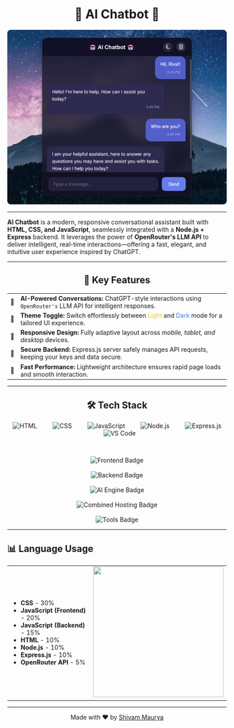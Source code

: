 <h1 align="center"> 🤖 AI Chatbot 🤖 </h1>

<p align="center">
  <img src="https://raw.githubusercontent.com/ShivamMaurya2002/AI-Chatbot/main/assets/Chatbot1.png" width="400" alt="Chatbot Screenshot"  
    style="width: 100%; height: 400px; object-fit: cover; border-radius: 8px;" />
</p>

---

<b>AI Chatbot</b> is a modern, responsive conversational assistant built with <strong>HTML, CSS, and JavaScript</strong>, seamlessly integrated with a <strong>Node.js + Express</strong> backend. It leverages the power of <strong>OpenRouter's LLM API</strong> to deliver intelligent, real-time interactions—offering a fast, elegant, and intuitive user experience inspired by ChatGPT.

---

<h2 align="center">🌟 Key Features</h2>

<table align="center">
  <tr>
    <td>🧠</td>
    <td><strong>AI-Powered Conversations:</strong> ChatGPT-style interactions using <code>OpenRouter's</code> LLM API for intelligent responses.</td>
  </tr>
  <tr>
    <td>🌙</td>
    <td><strong>Theme Toggle:</strong> Switch effortlessly between <span style="color:#FBBF24;">Light</span> and <span style="color:#3B82F6;">Dark</span> mode for a tailored UI experience.</td>
  </tr>
  <tr>
    <td>📱</td>
    <td><strong>Responsive Design:</strong> Fully adaptive layout across <em>mobile, tablet, and desktop</em> devices.</td>
  </tr>
  <tr>
    <td>🔐</td>
    <td><strong>Secure Backend:</strong> Express.js server safely manages API requests, keeping your keys and data secure.</td>
  </tr>
  <tr>
    <td>🚀</td>
    <td><strong>Fast Performance:</strong> Lightweight architecture ensures rapid page loads and smooth interaction.</td>
  </tr>
</table>

---

<h2 align="center">🛠️ Tech Stack</h2>

<p align="center">
  <span style="margin: 0 10px;">
    <img src="https://skillicons.dev/icons?i=html&theme=light" alt="HTML" />
  </span>
  &nbsp;&nbsp;<span style="margin: 0 10px;">
    <img src="https://skillicons.dev/icons?i=css&theme=light" alt="CSS" />
  </span>
  &nbsp;&nbsp;<span style="margin: 0 10px;">
    <img src="https://skillicons.dev/icons?i=js&theme=light" alt="JavaScript" />
  </span>
  &nbsp;&nbsp;<span style="margin: 0 10px;">
    <img src="https://skillicons.dev/icons?i=nodejs&theme=light" alt="Node.js" />
  </span>
  &nbsp;&nbsp;<span style="margin: 0 10px;">
    <img src="https://skillicons.dev/icons?i=express&theme=light" alt="Express.js" />
  </span>
  &nbsp;&nbsp;<span style="margin: 0 10px;">
    <img src="https://skillicons.dev/icons?i=vscode&theme=light" alt="VS Code" />
  </span>
</p></br>

<p align="center">
  <!-- Frontend Badge -->
  <img src="https://img.shields.io/badge/Frontend-HTML%20%7C%20CSS%20%7C%20JavaScript-007ACC?style=for-the-badge&logo=javascript&logoColor=white" alt="Frontend Badge" />
  </br></br>
  <!-- Backend Badge -->
  <img src="https://img.shields.io/badge/Backend-Node.js%20%7C%20Express-339933?style=for-the-badge&logo=node.js&logoColor=white" alt="Backend Badge" />
  </br></br>
  <!-- AI Engine Badge -->
  <img src="https://img.shields.io/badge/AI%20Engine-OpenRouter.ai-5e2ca5?style=for-the-badge&logo=openai&logoColor=white" alt="AI Engine Badge" />
  </br></br>
  <!-- Hosting Platforms -->
  <img src="https://img.shields.io/badge/Hosting-Render%20%7C%20Netlify%20%7C%20GitHub%20Pages-6e5494?style=for-the-badge&logo=cloudflare&logoColor=white" alt="Combined Hosting Badge" /></br></br>
  <!-- Tools Badge -->
  <img src="https://img.shields.io/badge/Tools-dotenv%20%7C%20Fetch%20API%20%7C%20VS%20Code-0078D7?style=for-the-badge&logo=visualstudiocode&logoColor=white" alt="Tools Badge" />
</p>

---

## 📊 Language Usage

<table align="center">
  <tr>
    <td align="left" valign="middle">
      <ul>
        <li><strong>CSS</strong> - 30%</li>
        <li><strong>JavaScript (Frontend)</strong> - 20%</li>
        <li><strong>JavaScript (Backend)</strong> - 15%</li>
        <li><strong>HTML</strong> - 10%</li>
        <li><strong>Node.js</strong> - 10%</li>
        <li><strong>Express.js</strong> - 10%</li>
        <li><strong>OpenRouter API</strong> - 5%</li>
      </ul>
    </td>
    <td>
      <a href="https://quickchart.io/chart?c=%7Btype%3A%27pie%27%2Cdata%3A%7Blabels%3A%5B%27CSS%27%2C%27JavaScript%20(Frontend)%27%2C%27JavaScript%20(Backend)%27%2C%27HTML%27%2C%27Node.js%27%2C%27Express.js%27%2C%27OpenRouterAPI%27%5D%2Cdatasets%3A%5B%7Bdata%3A%5B30%2C20%2C15%2C10%2C10%2C10%2C5%5D%2CbackgroundColor%3A%5B%27%23800080%27%2C%27%23FFD700%27%2C%27%23FFA500%27%2C%27%23E34F26%27%2C%27%2300813A%27%2C%27%230084FF%27%2C%27%23999999%27%5D%7D%5D%7D%2Coptions%3A%7Bplugins%3A%7Blegend%3A%7Bposition%3A%27right%27%2Clabels%3A%7Bfont%3A%7Bsize%3A11%7D%2CboxWidth%3A10%2Cpadding%3A8%7D%7D%2Ctitle%3A%7Bdisplay%3Atrue%2Ctext%3A%27Tech%20Stack%20Usage%20(%25)%27%2Cfont%3A%7Bsize%3A14%7D%7D%7D%2Clayout%3A%7Bpadding%3A0%7D%7D%2Cwidth%3A280%2Cheight%3A280%7D">
        <img src="https://quickchart.io/chart?c=%7Btype%3A%27pie%27%2Cdata%3A%7Blabels%3A%5B%27CSS%27%2C%27JavaScript%20(Frontend)%27%2C%27JavaScript%20(Backend)%27%2C%27HTML%27%2C%27Node.js%27%2C%27Express.js%27%2C%27OpenRouterAPI%27%5D%2Cdatasets%3A%5B%7Bdata%3A%5B30%2C20%2C15%2C10%2C10%2C10%2C5%5D%2CbackgroundColor%3A%5B%27%23800080%27%2C%27%23FFD700%27%2C%27%23FFA500%27%2C%27%23E34F26%27%2C%27%2300813A%27%2C%27%230084FF%27%2C%27%23999999%27%5D%7D%5D%7D%2Coptions%3A%7Bplugins%3A%7Blegend%3A%7Bposition%3A%27right%27%2Clabels%3A%7Bfont%3A%7Bsize%3A11%7D%2CboxWidth%3A10%2Cpadding%3A8%7D%7D%2Ctitle%3A%7Bdisplay%3Atrue%2Ctext%3A%27Tech%20Stack%20Usage%20(%25)%27%2Cfont%3A%7Bsize%3A14%7D%7D%7D%2Clayout%3A%7Bpadding%3A0%7D%7D%2Cwidth%3A280%2Cheight%3A280%7D" width="300" height="300"/>
      </a>
    </td>
  </tr>
</table>



---

<p align="center">Made with ❤️ by <a href="https://github.com/ShivamMaurya2002">Shivam Maurya</a></p>
